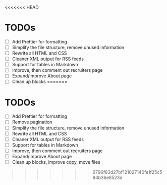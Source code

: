 <<<<<<< HEAD
# TODOs

- [ ] Add Prettier for formatting
- [ ] Simplify the file structure, remove unused information
- [ ] Rewrite all HTML and CSS
- [ ] Cleaner XML output for RSS feeds
- [ ] Support for tables in Markdown
- [ ] Improve, then comment out recruiters page
- [ ] Expand/improve About page
- [ ] Clean up blocks
=======
# TODOs

- [ ] Add Prettier for formatting
- [ ] Remove pagination
- [ ] Simplify the file structure, remove unused information
- [ ] Rewrite all HTML and CSS
- [ ] Cleaner XML output for RSS feeds
- [ ] Support for tables in Markdown
- [ ] Improve, then comment out recruiters page
- [ ] Expand/improve About page
- [ ] Clean up blocks, improve copy, move files
>>>>>>> 6796f83d27bf121027140fe1f25c584b36e8523d
